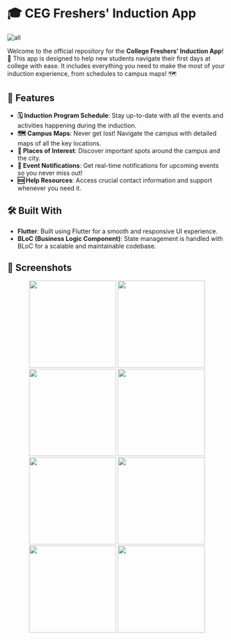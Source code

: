 # 🎓 CEG Freshers' Induction App

![all](https://github.com/user-attachments/assets/50e81244-7e5c-4e5a-8d20-fcb9fddf3663)

Welcome to the official repository for the **College Freshers' Induction App**! 🎉 This app is designed to help new students navigate their first days at college with ease. It includes everything you need to make the most of your induction experience, from schedules to campus maps! 🗺️

## 🌟 Features

- **🗓️ Induction Program Schedule**: Stay up-to-date with all the events and activities happening during the induction.
- **🗺️ Campus Maps**: Never get lost! Navigate the campus with detailed maps of all the key locations.
- **📍 Places of Interest**: Discover important spots around the campus and the city.
- **🔔 Event Notifications**: Get real-time notifications for upcoming events so you never miss out!
- **🆘 Help Resources**: Access crucial contact information and support whenever you need it.

## 🛠️ Built With

- **Flutter**: Built using Flutter for a smooth and responsive UI experience.
- **BLoC (Business Logic Component)**: State management is handled with BLoC for a scalable and maintainable codebase.

## 📸 Screenshots
<div align="center">
  <img src="https://github.com/user-attachments/assets/59ec720f-e8f5-4270-b7f6-63d68f47689f" width="200px" />
  <img src="https://github.com/user-attachments/assets/5b062c73-497f-47c6-9e1e-a9e0055e6f0e" width="200px" />
  <img src="https://github.com/user-attachments/assets/1d406eb4-c149-4365-b897-fb9eaccf0799" width="200px" />
  <img src="https://github.com/user-attachments/assets/5b062c73-497f-47c6-9e1e-a9e0055e6f0e" width="200px" />
  
</div>
<div align="center">
  <img src="https://github.com/user-attachments/assets/189a11ad-d191-4d45-98ed-2c3fba7a4936" width="200px" />
  <img src="https://github.com/user-attachments/assets/3e2cab4d-6348-4d5e-8d95-c6236110f4a4" width="200px" />
  <img src="https://github.com/user-attachments/assets/84946287-fdda-4fba-b4fb-131cc62125d4" width="200px" />
  <img src="https://github.com/user-attachments/assets/53dd5def-62db-4ebe-a7d1-7f34a7c25289" width="200px" />
</div>

